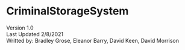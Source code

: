 # CriminalStorageSystem

Version 1.0 </br>
Last Updated 2/8/2021 </br>
Writted by: Bradley Grose, Eleanor Barry, David Keen, David Morrison


